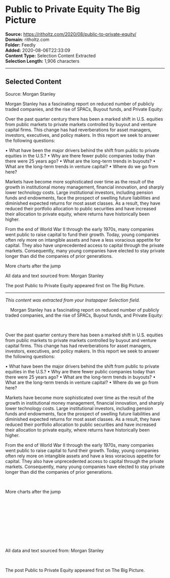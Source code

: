 # Public to Private Equity The Big Picture

**Source:** https://ritholtz.com/2020/08/public-to-private-equity/  
**Domain:** ritholtz.com  
**Folder:** Feedly  
**Added:** 2020-08-06T22:33:09  
**Content Type:** Selection Content Extracted  
**Selection Length:** 1,906 characters  


---

## Selected Content

Source: Morgan Stanley

Morgan Stanley has a fascinating report on reduced number of publicly traded companies, and the rise of SPACs, Buyout funds, and Private Equity:

Over the past quarter century there has been a marked shift in U.S. equities from public markets to private markets controlled by buyout and venture capital firms. This change has had reverberations for asset managers, investors, executives, and policy makers. In this report we seek to answer the following questions:

• What have been the major drivers behind the shift from public to private equities in the U.S.?
• Why are there fewer public companies today than there were 25 years ago?
• What are the long-term trends in buyouts?
• What are the long-term trends in venture capital?
• Where do we go from here?

Markets have become more sophisticated over time as the result of the growth in institutional money management, financial innovation, and sharply lower technology costs. Large institutional investors, including pension funds and endowments, face the prospect of swelling future liabilities and diminished expected returns for most asset classes. As a result, they have reduced their portfolio allocation to public securities and have increased their allocation to private equity, where returns have historically been higher.

From the end of World War II through the early 1970s, many companies went public to raise capital to fund their growth. Today, young companies often rely more on intangible assets and have a less voracious appetite for capital. They also have unprecedented access to capital through the private markets. Consequently, many young companies have elected to stay private longer than did the companies of prior generations.

More charts after the jump

All data and text sourced from: Morgan Stanley

The post Public to Private Equity appeared first on The Big Picture.

---

*This content was extracted from your Instapaper Selection field.*

 
 
Morgan Stanley has a fascinating report on reduced number of publicly traded companies, and the rise of SPACs, Buyout funds, and Private Equity:

 

Over the past quarter century there has been a marked shift in U.S. equities from public markets to private markets controlled by buyout and venture capital firms. This change has had reverberations for asset managers, investors, executives, and policy makers. In this report we seek to answer the following questions:

• What have been the major drivers behind the shift from public to private equities in the U.S.?
• Why are there fewer public companies today than there were 25 years ago?
• What are the long-term trends in buyouts?
• What are the long-term trends in venture capital?
• Where do we go from here?

Markets have become more sophisticated over time as the result of the growth in institutional money management, financial innovation, and sharply lower technology costs. Large institutional investors, including pension funds and endowments, face the prospect of swelling future liabilities and diminished expected returns for most asset classes. As a result, they have reduced their portfolio allocation to public securities and have increased their allocation to private equity, where returns have historically been higher.

From the end of World War II through the early 1970s, many companies went public to raise capital to fund their growth. Today, young companies often rely more on intangible assets and have a less voracious appetite for capital. They also have unprecedented access to capital through the private markets. Consequently, many young companies have elected to stay private longer than did the companies of prior generations.

 

More charts after the jump

 

 

 

 

 

All data and text sourced from: Morgan Stanley

 

The post Public to Private Equity appeared first on The Big Picture.
